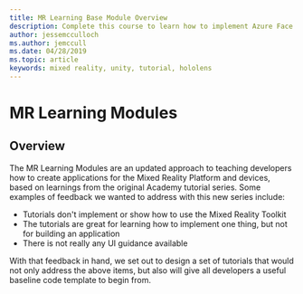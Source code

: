 ```yaml
---
title: MR Learning Base Module Overview
description: Complete this course to learn how to implement Azure Face Recognition within a mixed reality application.
author: jessemcculloch
ms.author: jemccull
ms.date: 04/28/2019
ms.topic: article
keywords: mixed reality, unity, tutorial, hololens
---
```


# MR Learning Modules

## Overview

The MR Learning Modules are an updated approach to teaching developers how to create applications for the Mixed Reality Platform and devices, based on learnings from the original Academy tutorial series. Some examples of feedback we wanted to address with this new series include:

* Tutorials don't implement or show how to use the Mixed Reality Toolkit
* The tutorials are great for learning how to implement one thing, but not for building an application
* There is not really any UI guidance available

With that feedback in hand, we set out to design a set of tutorials that would not only address the above items, but also will give all developers a useful baseline code template to begin from.
